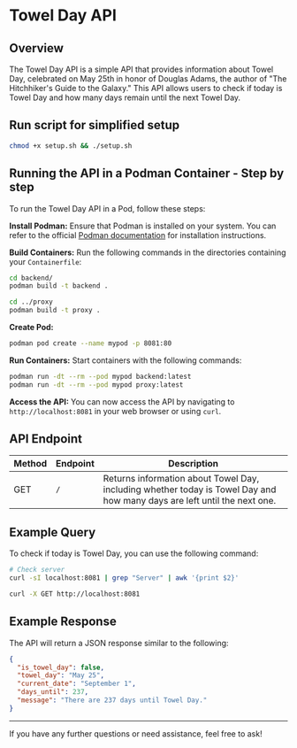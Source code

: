 # Towel Day API

## Overview
The Towel Day API is a simple API that provides information about Towel Day, celebrated on May 25th in honor of Douglas Adams, the author of "The Hitchhiker's Guide to the Galaxy." This API allows users to check if today is Towel Day and how many days remain until the next Towel Day.

## Run script for simplified setup

```bash
chmod +x setup.sh && ./setup.sh
```

## Running the API in a Podman Container - Step by step

To run the Towel Day API in a Pod, follow these steps:

**Install Podman:**
Ensure that Podman is installed on your system. You can refer to the official [Podman documentation](https://podman.io/getting-started/installation) for installation instructions.

**Build Containers:**
Run the following commands in the directories containing your `Containerfile`:

```bash
cd backend/
podman build -t backend .

cd ../proxy
podman build -t proxy .

```

**Create Pod:**
```bash
podman pod create --name mypod -p 8081:80
```

**Run Containers:**
Start containers with the following commands:

```bash
podman run -dt --rm --pod mypod backend:latest
podman run -dt --rm --pod mypod proxy:latest
```

**Access the API:**
You can now access the API by navigating to `http://localhost:8081` in your web browser or using `curl`.

## API Endpoint

| Method | Endpoint               | Description                          |
|--------|------------------------|--------------------------------------|
| GET    | `/`        | Returns information about Towel Day, including whether today is Towel Day and how many days are left until the next one. |

## Example Query

To check if today is Towel Day, you can use the following command:

```bash
# Check server
curl -sI localhost:8081 | grep "Server" | awk '{print $2}'

curl -X GET http://localhost:8081
```

## Example Response

The API will return a JSON response similar to the following:

```json
{
  "is_towel_day": false,
  "towel_day": "May 25",
  "current_date": "September 1",
  "days_until": 237,
  "message": "There are 237 days until Towel Day."
}
```

---

If you have any further questions or need assistance, feel free to ask!

